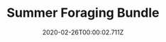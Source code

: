 ---
templateKey: blog-post
featuredpost: false
date: 2020-02-26T00:00:02.711Z
featuredimage: /img/Summer_Foraging_Bundle.png
title: Summer Foraging Bundle
description: Craft Room
count: 4 out of 3
reward: Summer Seeds (30)
tags:
  - Grape
  - Spice Berry
  - Sweet Pea
  - bundles
  - Craft Room
---